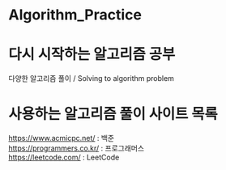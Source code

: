 # Algorithm_Practice
# 다시 시작하는 알고리즘 공부 
다양한 알고리즘 풀이 / Solving to algorithm problem

사용하는 알고리즘 풀이 사이트 목록
==================================

https://www.acmicpc.net/ : 백준   
https://programmers.co.kr/ : 프로그래머스  
https://leetcode.com/ : LeetCode   

